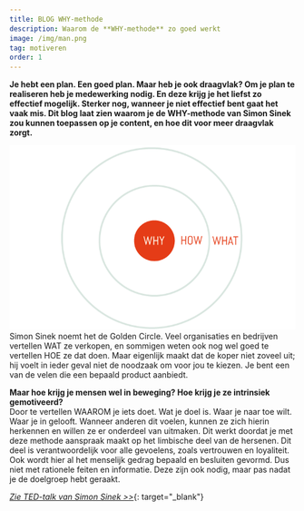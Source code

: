 ```yaml
---
title: BLOG WHY-methode
description: Waarom de **WHY-methode** zo goed werkt
image: /img/man.png
tag: motiveren
order: 1
---
```


**Je hebt een plan. Een goed plan. Maar heb je ook draagvlak? Om je plan te realiseren heb je medewerking nodig. En deze krijg je het liefst zo effectief mogelijk. Sterker nog, wanneer je niet effectief bent gaat het vaak mis. Dit blog laat zien waarom je de WHY-methode van Simon Sinek zou kunnen toepassen op je content, en hoe dit voor meer draagvlak zorgt.**

![](/uploads/blog-why-39.png)<br>Simon Sinek noemt het de Golden Circle. Veel organisaties en bedrijven vertellen WAT ze verkopen, en sommigen weten ook nog wel goed te vertellen HOE ze dat doen. Maar eigenlijk maakt dat de koper niet zoveel uit; hij voelt in ieder geval niet de noodzaak om voor jou te kiezen. Je bent een van de velen die een bepaald product aanbiedt. 

**Maar hoe krijg je mensen wel in beweging? Hoe krijg je ze intrinsiek gemotiveerd?**<br>Door te vertellen WAAROM je iets doet. Wat je doel is. Waar je naar toe wilt. Waar je in gelooft. Wanneer anderen dit voelen, kunnen ze zich hierin herkennen en willen ze er onderdeel van uitmaken. Dit werkt doordat je met deze methode aanspraak maakt op het limbische deel van de hersenen. Dit deel is verantwoordelijk voor alle gevoelens, zoals vertrouwen en loyaliteit. Ook wordt hier al het menselijk gedrag bepaald en besluiten gevormd. Dus niet met rationele feiten en informatie. Deze zijn ook nodig, maar pas nadat je de doelgroep hebt geraakt.

[*Zie TED-talk van Simon Sinek &gt;&gt;*](https://youtu.be/IPYeCltXpxw){: target="_blank"}
